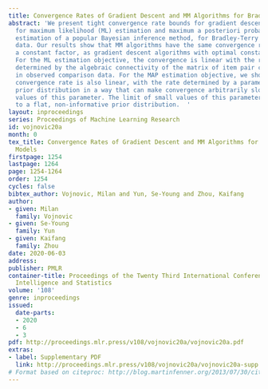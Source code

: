 ```yaml
---
title: Convergence Rates of Gradient Descent and MM Algorithms for Bradley-Terry Models
abstract: 'We present tight convergence rate bounds for gradient descent and MM algorithms
  for maximum likelihood (ML) estimation and maximum a posteriori probability (MAP)
  estimation of a popular Bayesian inference method, for Bradley-Terry models of ranking
  data. Our results show that MM algorithms have the same convergence rate, up to
  a constant factor, as gradient descent algorithms with optimal constant step size.
  For the ML estimation objective, the convergence is linear with the rate crucially
  determined by the algebraic connectivity of the matrix of item pair co-occurrences
  in observed comparison data. For the MAP estimation objective, we show that the
  convergence rate is also linear, with the rate determined by a parameter of the
  prior distribution in a way that can make convergence arbitrarily slow for small
  values of this parameter. The limit of small values of this parameter corresponds
  to a flat, non-informative prior distribution.  '
layout: inproceedings
series: Proceedings of Machine Learning Research
id: vojnovic20a
month: 0
tex_title: Convergence Rates of Gradient Descent and MM Algorithms for Bradley-Terry
  Models
firstpage: 1254
lastpage: 1264
page: 1254-1264
order: 1254
cycles: false
bibtex_author: Vojnovic, Milan and Yun, Se-Young and Zhou, Kaifang
author:
- given: Milan
  family: Vojnovic
- given: Se-Young
  family: Yun
- given: Kaifang
  family: Zhou
date: 2020-06-03
address: 
publisher: PMLR
container-title: Proceedings of the Twenty Third International Conference on Artificial
  Intelligence and Statistics
volume: '108'
genre: inproceedings
issued:
  date-parts:
  - 2020
  - 6
  - 3
pdf: http://proceedings.mlr.press/v108/vojnovic20a/vojnovic20a.pdf
extras:
- label: Supplementary PDF
  link: http://proceedings.mlr.press/v108/vojnovic20a/vojnovic20a-supp.pdf
# Format based on citeproc: http://blog.martinfenner.org/2013/07/30/citeproc-yaml-for-bibliographies/
---
```

